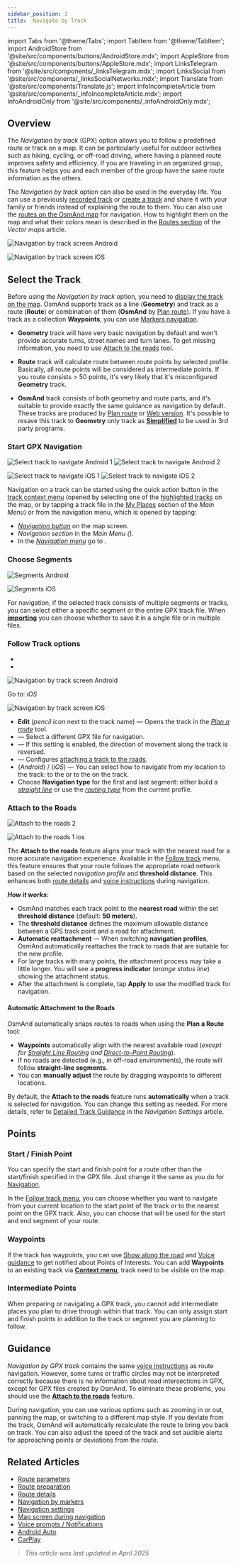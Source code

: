 ```yaml
---
sidebar_position: 2
title:  Navigate by Track
---
```


import Tabs from '@theme/Tabs';
import TabItem from '@theme/TabItem';
import AndroidStore from '@site/src/components/buttons/AndroidStore.mdx';
import AppleStore from '@site/src/components/buttons/AppleStore.mdx';
import LinksTelegram from '@site/src/components/_linksTelegram.mdx';
import LinksSocial from '@site/src/components/_linksSocialNetworks.mdx';
import Translate from '@site/src/components/Translate.js';
import InfoIncompleteArticle from '@site/src/components/_infoIncompleteArticle.mdx';
import InfoAndroidOnly from '@site/src/components/_infoAndroidOnly.mdx';


## Overview

The *Navigation by track* (GPX) option allows you to follow a predefined route or track on a map. It can be particularly useful for outdoor activities such as hiking, cycling, or off-road driving, where having a planned route improves safety and efficiency. If you are traveling in an organized group, this feature helps you and each member of the group have the same route information as the others.  

The *Navigation by track* option can also be used in the everyday life. You can use a previously [recorded track](../../plugins/trip-recording.md) or [create a track](../../personal/tracks/manage-tracks.md#create-a-track) and share it with your family or friends instead of explaining the route to them. You can also use the [routes on the OsmAnd map](../../../../blog/routes/) for navigation. How to highlight them on the map and what their colors mean is described in the [Routes section](../../map/vector-maps.md#routes) of the *Vector maps* article.  

<Tabs groupId="operating-systems">

<TabItem value="android" label="Android">  

![Navigation by track screen Android](@site/static/img/navigation/gpx/navigation_gpx_android.png)

</TabItem>

<TabItem value="ios" label="iOS">

![Navigation by track screen iOS](@site/static/img/navigation/gpx/navigation_gpx_ios.png)

</TabItem>

</Tabs>


## Select the Track

Before using the *Navigation by track* option, you need to [display the track on the map](../../map/tracks/index.md#display-tracks-on-the-map). OsmAnd supports track as a line (**Geometry**) and track as a route (**Route**) or combination of them (**OsmAnd** by [Plan route](../../plan-route/create-route.md)). If you have a track as a collection **Waypoints**, you can use [Markers navigation](./markers-navigation.md).


- **Geometry** track will have very basic navigation by default and won't provide accurate turns, street names and turn lanes. To get missing information, you need to use [Attach to the roads](#attach-to-the-roads) tool.

- **Route** track will calculate route between route points by selected profile. Basically, all route points will be considered as intermediate points. If you route consists > 50 points, it's very likely that it's misconfigured **Geometry** track.

- **OsmAnd** track consists of both geometry and route parts, and it's suitable to provide exactly the same guidance as navigation by default. These tracks are produced by [Plan route](../../plan-route/create-route.md) or [Web version](../../plan-route/web.md). It's possible to resave this track to **Geometry** only track as [**Simplified**](../../plan-route/create-route.md#save-route) to be used in 3rd party programs.


### Start GPX Navigation

<Tabs groupId="operating-systems">

<TabItem value="android" label="Android">  

![Select track to navigate Android 1](@site/static/img/navigation/gpx/follow_track_andr_1.png) ![Select track to navigate Android 2](@site/static/img/navigation/gpx/follow_track_andr_2.png)

</TabItem>

<TabItem value="ios" label="iOS">

![Select track to navigate iOS 1](@site/static/img/navigation/gpx/follow_track_ios_1.png) ![Select track to navigate iOS 2](@site/static/img/navigation/gpx/follow_track_ios_2.png)

</TabItem>

</Tabs>

Navigation on a track can be started using the quick action button in the [track context menu](../../map/tracks/track-context-menu.md#quick-actions) (opened by selecting one of the [highlighted tracks](./route-navigation.md#history-of-previous-routes) on the map, or by tapping a track file in the [My Places](../../personal/myplaces.md) section of the *Main Menu*) or from the navigation menu, which is opened by tapping:

- [*Navigation button*](../../widgets/map-buttons.md#directions) on the map screen.  
- *Navigation section* in the *Main Menu* *(<Translate android="true" ids="shared_string_menu,shared_string_navigation"/>)*.
- In the [*Navigation menu*](./route-navigation.md#navigation-menu) go to *<Translate android="true" ids="shared_string_settings,follow_track"/>*.  

### Choose Segments

<Tabs groupId="operating-systems">

<TabItem value="android" label="Android">  

![Segments Android](@site/static/img/navigation/gpx/segments_andr.png)

</TabItem>

<TabItem value="ios" label="iOS">

![Segments iOS](@site/static/img/navigation/gpx/segments_ios.png)

</TabItem>

</Tabs>

For navigation, if the selected track consists of multiple segments or tracks, you can select either a specific segment or the entire GPX track file. When **[importing](../../personal/tracks/manage-tracks.md#import)** you can choose whether to save it in a single file or in multiple files.


### Follow Track options

<Tabs groupId="operating-systems">

<TabItem value="android" label="Android">  

- *<Translate android="true" ids="shared_string_navigation,shared_string_settings,follow_track"/>*
- *<Translate android="true" ids="help_article_map_track_context_menu_name,shared_string_options,follow_track"/>*

![Navigation by track screen Android](@site/static/img/navigation/gpx/follow_the_track_5-1_andr.png)

</TabItem>

<TabItem value="ios" label="iOS">

Go to: *iOS* *<Translate ios="true" ids="shared_string_navigation,shared_string_settings,follow_track"/>*


![Navigation by track screen iOS](@site/static/img/navigation/gpx/follow_the_track_4-1_ios.png)

</TabItem>

</Tabs>

- **Edit** (*pencil icon* next to the track name) — Opens the track in the [*Plan a route*](../../plan-route/create-route.md) tool.
- **<Translate android="true" ids="select_another_track"/>** — Select a different GPX file for navigation.
- **<Translate android="true" ids="gpx_option_reverse_route"/>** — If this setting is enabled, the direction of movement along the track is reversed.
- **<Translate android="true" ids="attach_to_the_roads"/>** — Configures [attaching a track to the roads](#attach-to-the-roads).
- **<Translate android="true" ids="pass_whole_track_descr"/>** (*Android*) / **<Translate ios="true" ids="point_to_navigate"/>** (*iOS*) — You can select how to navigate from my location to the track:
to the *<Translate android="true" ids="start_of_the_track"/>* or to the *<Translate android="true" ids="nearest_point"/>* on the track.
- Choose **Navigation type** for the first and last segment: either build a [*straight line*](../routing/straight-line-routing.md) or use the [*routing type*](../routing/osmand-routing.md#routing-types) from the current profile.


### Attach to the Roads

<Tabs groupId="operating-systems">

<TabItem value="android" label="Android">  

![Attach to the roads 2](@site/static/img/navigation/gpx/attach_roads_gpx_andr_2.png)

</TabItem>

<TabItem value="ios" label="iOS">

![Attach to the roads 1 ios](@site/static/img/navigation/gpx/attach_to_the_roads_ios.png)

</TabItem>

</Tabs>

The **Attach to the roads** feature aligns your track with the nearest road for a more accurate navigation experience. Available in the [Follow track](#follow-track-options) menu, this feature ensures that your route follows the appropriate road network based on the selected *navigation profile* and **threshold distance**. This enhances both [route details](../setup/route-details.md) and [voice instructions](#guidance) during navigation.

***How it works:***

- OsmAnd matches each track point to the **nearest road** within the set **threshold distance** (default: **50 meters**).  
- The **threshold distance** defines the maximum allowable distance between a GPS track point and a road for attachment.
- **Automatic reattachment** — When switching **navigation profiles**, OsmAnd automatically reattaches the track to roads that are suitable for the new profile.
- For large tracks with many points, the attachment process may take a little longer. You will see a **progress indicator** (*orange status line*) showing the attachment status.
- After the attachment is complete, tap **Apply** to use the modified track for navigation.

#### Automatic Attachment to the Roads

OsmAnd automatically snaps routes to roads when using the **Plan a Route** tool:

- **Waypoints** automatically align with the nearest available road (*except for [Straight Line Routing](../../navigation/routing/straight-line-routing.md) and [Direct-to-Point Routing](../../navigation/routing/direct-to-point-routing.md)*).
- If no roads are detected (e.g., in off-road environments), the route will follow **straight-line segments**.
- You can **manually adjust** the route by dragging waypoints to different locations.

By default, the **Attach to the roads** feature runs **automatically** when a track is selected for navigation. You can change this setting as needed. For more details, refer to [Detailed Track Guidance](../guidance/navigation-settings.md#detailed-track-guidance) in the *Navigation Settings* article.


## Points

### Start / Finish Point

You can specify the start and finish point for a route other than the start/finish specified in the GPX file. Just change it the same as you do for [Navigation](../setup/route-navigation.md#select-starting-point).

In the [Follow track menu](#follow-track-options), you can choose whether you want to navigate from your current location to the start point of the track or to the nearest point on the GPX track.  Also, you can choose [<Translate android="true" ids="nav_type_hint"/>](../routing/osmand-routing.md#routing-types) that will be used for the start and end segment of your route.  

### Waypoints

If the track has waypoints, you can use [Show along the road](../guidance/map-during-navigation.md#show-points-along-the-route) and [Voice guidance](../guidance/voice-navigation.md#voice-settings) to get notified about Points of Interests. You can add **Waypoints** to an existing track via **[Context menu](../../map/map-context-menu.md#-add--edit--track-waypoint)**, track need to be visible on the map.

### Intermediate Points

When preparing or navigating a GPX track, you cannot add intermediate places you plan to drive through within that track. You can only assign start and finish points in addition to the track or segment you are planning to follow.

## Guidance

*Navigation by GPX track* contains the same [voice instructions](../guidance/voice-navigation.md) as route navigation. However, some turns or traffic circles may not be interpreted correctly because there is no information about road intersections in GPX, except for GPX files created by OsmAnd. To eliminate these problems, you should use the [**Attach to the roads**](#attach-to-the-roads) feature.  

During navigation, you can use various options such as zooming in or out, panning the map, or switching to a different map style. If you deviate from the track, OsmAnd will automatically recalculate the route to bring you back on track. You can also adjust the speed of the track and set audible alerts for approaching points or deviations from the route.  


## Related Articles

- [Route parameters](../routing/osmand-routing.md#routing-types)
- [Route preparation](./route-navigation.md)
- [Route details](./route-details.md)
- [Navigation by markers](./markers-navigation.md)
- [Navigation settings](../guidance/navigation-settings.md)
- [Map screen during navigation](../guidance/map-during-navigation.md)
- [Voice prompts / Notifications](../guidance/voice-navigation.md)
- [Android Auto](../auto-car.md)
- [CarPlay](../car-play.md)

> *This article was last updated in April 2025*
